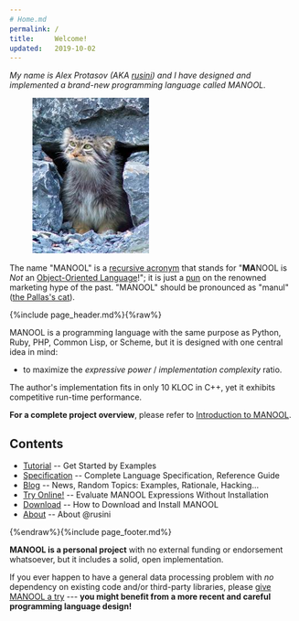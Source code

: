 ```yaml
---
# Home.md
permalink: /
title:     Welcome!
updated:   2019-10-02
---
```


<aside markdown="1" class="right">

*My name is Alex Protasov (AKA [rusini](about "About @rusini")) and I have designed and implemented a brand-new programming language called MANOOL.*

<figure><img src="Manul-Cat.jpeg" width="204" height="272" alt="Pallas's cat" title="Pallas's cat"></figure>

The name "MANOOL" is a [recursive acronym] that stands for "**MA**NOOL is _Not_ an [Object-Oriented Language]!"; it is just a [pun] on the renowned marketing
hype of the past. "MANOOL" should be pronounced as "manul" ([the Pallas's cat]).

[recursive acronym]:        //en.wikipedia.org/wiki/Recursive_acronym        "Wikipedia: Recursive acronym"
[Object-Oriented Language]: //en.wikipedia.org/wiki/Object-oriented_language "Wikipedia: Object-oriented language"
[pun]:                      //en.wikipedia.org/wiki/Pun                      "Wikipedia: Pun"
[the Pallas's cat]:         //en.wikipedia.org/wiki/Pallas%27s_cat           "Wikipedia: Pallas's cat"

</aside>

{%include page_header.md%}{%raw%}


MANOOL is a programming language with the same purpose as Python, Ruby, PHP, Common Lisp, or Scheme, but it is designed with one central idea in mind:
  * to maximize the _expressive power_ / _implementation complexity_ ratio.

The author's implementation fits in only 10 KLOC in C++, yet it exhibits competitive run-time performance.

**For a complete project overview**, please refer to [Introduction to MANOOL](specification/introduction-to-manool).

Contents
----------------------------------------------------------------------------------------------------------------------------------------------------------------

+ [Tutorial](tutorial/lesson-1) -- Get Started by Examples
+ [Specification](specification/) -- Complete Language Specification, Reference Guide
+ [Blog](blog/) -- News, Random Topics: Examples, Rationale, Hacking...
+ [Try Online!](eval) -- Evaluate MANOOL Expressions Without Installation
+ [Download](download) -- How to Download and Install MANOOL
+ [About](about) -- About @rusini


{%endraw%}{%include page_footer.md%}

<aside markdown="1">

**MANOOL is a personal project** with no external funding or endorsement whatsoever, but it includes a solid, open implementation.

If you ever happen to have a general data processing problem with _no_ dependency on existing code and/or third-party libraries, please [give MANOOL a
try](download "How to Download and Install MANOOL") --- **you might benefit from a more recent and careful programming language design!**

</aside>
